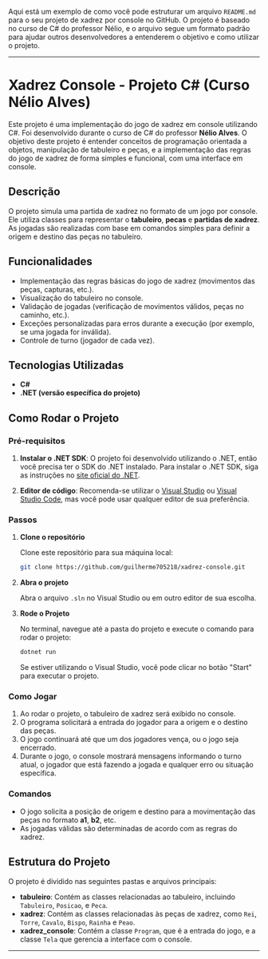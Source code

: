 Aqui está um exemplo de como você pode estruturar um arquivo `README.md` para o seu projeto de xadrez por console no GitHub. O projeto é baseado no curso de C# do professor Nélio, e o arquivo segue um formato padrão para ajudar outros desenvolvedores a entenderem o objetivo e como utilizar o projeto.

---

# Xadrez Console - Projeto C# (Curso Nélio Alves)

Este projeto é uma implementação do jogo de xadrez em console utilizando C#. Foi desenvolvido durante o curso de C# do professor **Nélio Alves**. O objetivo deste projeto é entender conceitos de programação orientada a objetos, manipulação de tabuleiro e peças, e a implementação das regras do jogo de xadrez de forma simples e funcional, com uma interface em console.

## Descrição

O projeto simula uma partida de xadrez no formato de um jogo por console. Ele utiliza classes para representar o **tabuleiro**, **pecas** e **partidas de xadrez**. As jogadas são realizadas com base em comandos simples para definir a origem e destino das peças no tabuleiro.

## Funcionalidades

- Implementação das regras básicas do jogo de xadrez (movimentos das peças, capturas, etc.).
- Visualização do tabuleiro no console.
- Validação de jogadas (verificação de movimentos válidos, peças no caminho, etc.).
- Exceções personalizadas para erros durante a execução (por exemplo, se uma jogada for inválida).
- Controle de turno (jogador de cada vez).
  
## Tecnologias Utilizadas

- **C#**
- **.NET (versão específica do projeto)**

## Como Rodar o Projeto

### Pré-requisitos

1. **Instalar o .NET SDK**: O projeto foi desenvolvido utilizando o .NET, então você precisa ter o SDK do .NET instalado. Para instalar o .NET SDK, siga as instruções no [site oficial do .NET](https://dotnet.microsoft.com/download).

2. **Editor de código**: Recomenda-se utilizar o [Visual Studio](https://visualstudio.microsoft.com/) ou [Visual Studio Code](https://code.visualstudio.com/), mas você pode usar qualquer editor de sua preferência.

### Passos

1. **Clone o repositório**

   Clone este repositório para sua máquina local:

   ```bash
   git clone https://github.com/guilherme705218/xadrez-console.git
   ```

2. **Abra o projeto**

   Abra o arquivo `.sln` no Visual Studio ou em outro editor de sua escolha.

3. **Rode o Projeto**

   No terminal, navegue até a pasta do projeto e execute o comando para rodar o projeto:

   ```bash
   dotnet run
   ```

   Se estiver utilizando o Visual Studio, você pode clicar no botão "Start" para executar o projeto.

### Como Jogar

1. Ao rodar o projeto, o tabuleiro de xadrez será exibido no console.
2. O programa solicitará a entrada do jogador para a origem e o destino das peças.
3. O jogo continuará até que um dos jogadores vença, ou o jogo seja encerrado.
4. Durante o jogo, o console mostrará mensagens informando o turno atual, o jogador que está fazendo a jogada e qualquer erro ou situação específica.

### Comandos

- O jogo solicita a posição de origem e destino para a movimentação das peças no formato **a1**, **b2**, etc.
- As jogadas válidas são determinadas de acordo com as regras do xadrez.

## Estrutura do Projeto

O projeto é dividido nas seguintes pastas e arquivos principais:

- **tabuleiro**: Contém as classes relacionadas ao tabuleiro, incluindo `Tabuleiro`, `Posicao`, e `Peca`.
- **xadrez**: Contém as classes relacionadas às peças de xadrez, como `Rei`, `Torre`, `Cavalo`, `Bispo`, `Rainha` e `Peao`.
- **xadrez_console**: Contém a classe `Program`, que é a entrada do jogo, e a classe `Tela` que gerencia a interface com o console.
  
---
